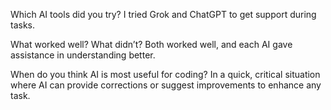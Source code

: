 Which AI tools did you try?
I tried Grok and ChatGPT to get support during tasks.

What worked well? What didn’t?
Both worked well, and each AI gave assistance in understanding better.

When do you think AI is most useful for coding?
In a quick, critical situation where AI can provide corrections or suggest improvements to enhance any task.
